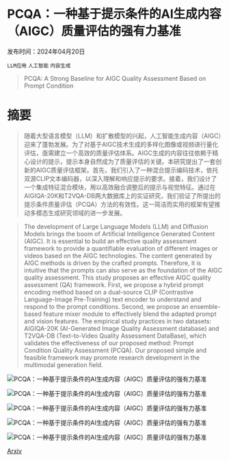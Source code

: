 # PCQA：一种基于提示条件的AI生成内容（AIGC）质量评估的强有力基准

发布时间：2024年04月20日

`LLM应用` `人工智能` `内容生成`

> PCQA: A Strong Baseline for AIGC Quality Assessment Based on Prompt Condition

# 摘要

> 随着大型语言模型（LLM）和扩散模型的兴起，人工智能生成内容（AIGC）迎来了蓬勃发展。为了对基于AIGC技术生成的多样化图像或视频进行量化评估，亟需建立一个高效的质量评估体系。AIGC生成的内容往往依赖于精心设计的提示，提示本身自然成为了质量评估的关键。本研究提出了一套创新的AIGC质量评估框架。首先，我们引入了一种混合提示编码技术，依托双源CLIP文本编码器，以深入理解和响应提示的要求。接着，我们设计了一个集成特征混合模块，用以高效融合调整后的提示与视觉特征。通过在AIGIQA-20K和T2VQA-DB两大数据库上的实证研究，我们验证了所提出的提示条件质量评估（PCQA）方法的有效性。这一简洁而实用的框架有望推动多模态生成研究领域的进一步发展。

> The development of Large Language Models (LLM) and Diffusion Models brings the boom of Artificial Intelligence Generated Content (AIGC). It is essential to build an effective quality assessment framework to provide a quantifiable evaluation of different images or videos based on the AIGC technologies. The content generated by AIGC methods is driven by the crafted prompts. Therefore, it is intuitive that the prompts can also serve as the foundation of the AIGC quality assessment. This study proposes an effective AIGC quality assessment (QA) framework. First, we propose a hybrid prompt encoding method based on a dual-source CLIP (Contrastive Language-Image Pre-Training) text encoder to understand and respond to the prompt conditions. Second, we propose an ensemble-based feature mixer module to effectively blend the adapted prompt and vision features. The empirical study practices in two datasets: AIGIQA-20K (AI-Generated Image Quality Assessment database) and T2VQA-DB (Text-to-Video Quality Assessment DataBase), which validates the effectiveness of our proposed method: Prompt Condition Quality Assessment (PCQA). Our proposed simple and feasible framework may promote research development in the multimodal generation field.

![PCQA：一种基于提示条件的AI生成内容（AIGC）质量评估的强有力基准](../../..//opt/data/Projects/HuggingArxiv/paper_images/2404.13299/x1.png)

![PCQA：一种基于提示条件的AI生成内容（AIGC）质量评估的强有力基准](../../..//opt/data/Projects/HuggingArxiv/paper_images/2404.13299/x2.png)

![PCQA：一种基于提示条件的AI生成内容（AIGC）质量评估的强有力基准](../../..//opt/data/Projects/HuggingArxiv/paper_images/2404.13299/x3.png)

![PCQA：一种基于提示条件的AI生成内容（AIGC）质量评估的强有力基准](../../..//opt/data/Projects/HuggingArxiv/paper_images/2404.13299/x4.png)

![PCQA：一种基于提示条件的AI生成内容（AIGC）质量评估的强有力基准](../../..//opt/data/Projects/HuggingArxiv/paper_images/2404.13299/x5.png)

[Arxiv](https://arxiv.org/abs/2404.13299)
